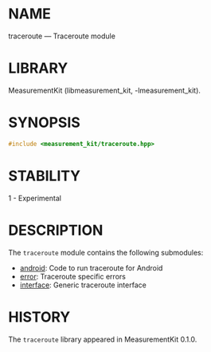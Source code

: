 # NAME
traceroute &mdash; Traceroute module

# LIBRARY
MeasurementKit (libmeasurement_kit, -lmeasurement_kit).

# SYNOPSIS
```C++
#include <measurement_kit/traceroute.hpp>
```

# STABILITY

1 - Experimental

# DESCRIPTION

The `traceroute` module contains the following submodules:

- [android](traceroute/android.md): Code to run traceroute for Android
- [error](traceroute/error.md): Traceroute specific errors
- [interface](traceroute/interface.md): Generic traceroute interface

# HISTORY

The `traceroute` library appeared in MeasurementKit 0.1.0.
